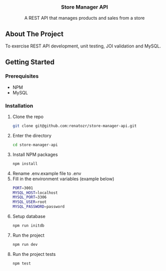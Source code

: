 <!-- PROJECT LOGO -->
<div align="center">
  <h3 align="center">Store Manager API</h3>

  <p align="center">
    A REST API that manages products and sales from a store
    <br />
  </p>
</div>

<!-- ABOUT THE PROJECT -->

## About The Project

To exercise REST API development, unit testing, JOI validation and MySQL.

<!-- GETTING STARTED -->

## Getting Started

### Prerequisites

- NPM
- MySQL

### Installation

1. Clone the repo
   ```sh
   git clone git@github.com:renatozr/store-manager-api.git
   ```
2. Enter the directory
   ```sh
   cd store-manager-api
   ```
3. Install NPM packages
   ```sh
   npm install
   ```
4. Rename .env.example file to .env
5. Fill in the environment variables (example below)
   ```sh
   PORT=3001
   MYSQL_HOST=localhost
   MYSQL_PORT=3306
   MYSQL_USER=root
   MYSQL_PASSWORD=password
   ```
6. Setup database
   ```sh
   npm run initdb
   ```
7. Run the project
   ```sh
   npm run dev
   ```
8. Run the project tests
   ```sh
   npm test
   ```
